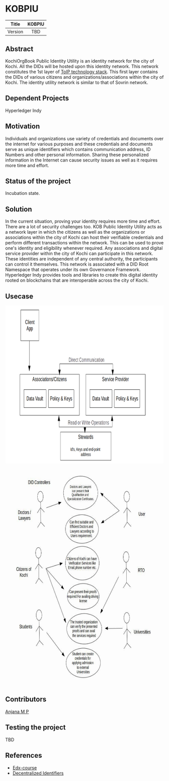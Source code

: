 # KOBPIU

| Title | KOBPIU |
| :---: | :---: |
| Version | TBD |

## Abstract

KochiOrgBook Public Identity Utility is an identity network for the city of Kochi. All the DIDs will be hosted upon this identity network. This network constitutes the 1st layer of [ToIP technology stack](KOBPIU/images/ToIp.png). This first layer contains the DIDs of various citizens and organizations/associations within the city of Kochi. The identity utility network is similar to that of Sovrin network.

## Dependent Projects
Hyperledger Indy
## Motivation

Individuals and organizations use variety of credentials and documents over the internet for various purposes and these credentials and documents serve as unique identifiers which contains communication address, ID Numbers and other personal information. Sharing these personalized information in the Internet can cause security issues as well as it requires more time and effort. 
## Status of the project

Incubation state.

## Solution
In the current situation, proving your identity requires more time and effort. There are a lot of security challenges too. KOB Public Identity Utility acts as a network layer in which the citizens as well as the organizations or associations within the city of Kochi can host their verifiable credentials and perform different transactions within the network. This can be used to prove one's identity and eligibility whenever required. Any associations and digital service provider within the city of Kochi can participate in this network. These identities are independent of any central authority, the participants can control it themselves. This network is associated with a DID Root Namespace that operates under its own Governance Framework. Hyperledger Indy provides tools and libraries to create this digital identity rooted on blockchains that are interoperable across the  city of Kochi.
## Usecase
<img src="images/usecase2.png" height=500 width=700>
<img src="images/Usecase.png" height=700 width=700>

## Contributors
[Anjana M P](https://github.com/Anjana-mp)

## Testing the project

TBD

## References
* [Edx-course](https://www.edx.org/professional-certificate/linuxfoundationx-developing-blockchain-based-identity-applications)
* [Decentralized Identifiers](www.w3.org/TR/did-core)
